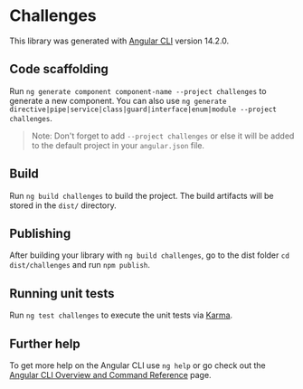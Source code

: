 # Challenges

This library was generated with [Angular CLI](https://github.com/angular/angular-cli) version 14.2.0.

## Code scaffolding

Run `ng generate component component-name --project challenges` to generate a new component. You can also use `ng generate directive|pipe|service|class|guard|interface|enum|module --project challenges`.
> Note: Don't forget to add `--project challenges` or else it will be added to the default project in your `angular.json` file. 

## Build

Run `ng build challenges` to build the project. The build artifacts will be stored in the `dist/` directory.

## Publishing

After building your library with `ng build challenges`, go to the dist folder `cd dist/challenges` and run `npm publish`.

## Running unit tests

Run `ng test challenges` to execute the unit tests via [Karma](https://karma-runner.github.io).

## Further help

To get more help on the Angular CLI use `ng help` or go check out the [Angular CLI Overview and Command Reference](https://angular.io/cli) page.
